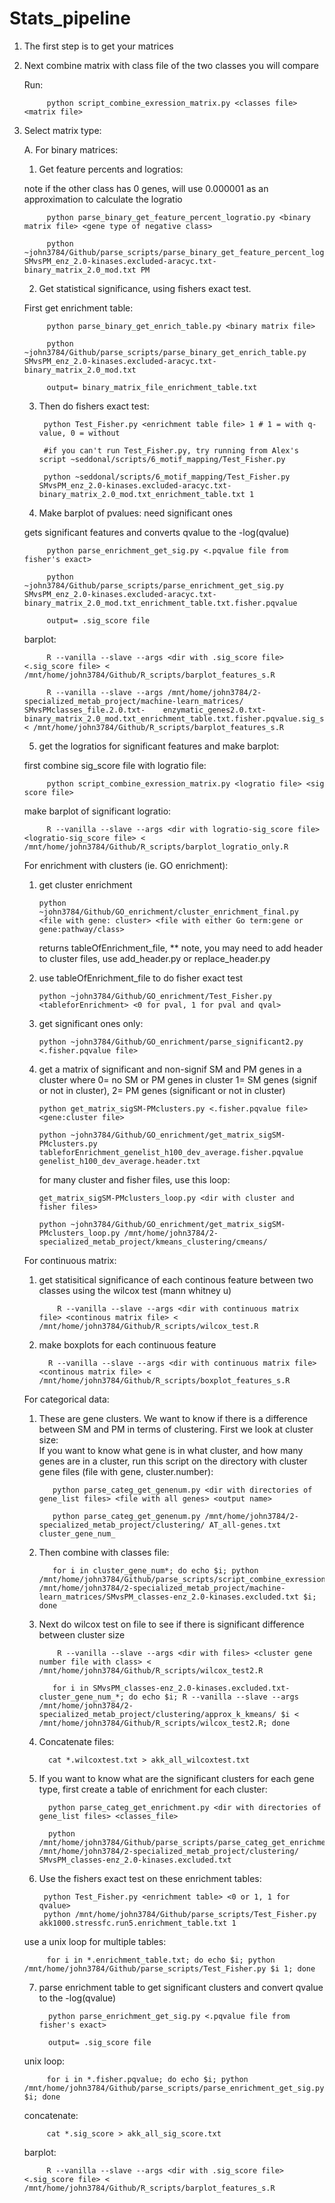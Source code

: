 # Stats_pipeline

1. The first step is to get your matrices
2. Next combine matrix with class file of the two classes you will compare
   
   Run:
         
            python script_combine_exression_matrix.py <classes file> <matrix file>

3. Select matrix type:
    
    A. For binary matrices:
    
    1. Get feature percents and logratios: 
    
    note if the other class has 0 genes, will use 0.000001 
    as an approximation to calculate the logratio
      
            python parse_binary_get_feature_percent_logratio.py <binary matrix file> <gene type of negative class>
            
            python ~john3784/Github/parse_scripts/parse_binary_get_feature_percent_logratio.py SMvsPM_enz_2.0-kinases.excluded-aracyc.txt-binary_matrix_2.0_mod.txt PM
         
    2. Get statistical significance, using fishers exact test. 
    
    First get enrichment table:
      
            python parse_binary_get_enrich_table.py <binary matrix file>
            
            python ~john3784/Github/parse_scripts/parse_binary_get_enrich_table.py SMvsPM_enz_2.0-kinases.excluded-aracyc.txt-binary_matrix_2.0_mod.txt
         
            output= binary_matrix_file_enrichment_table.txt
         
    3. Then do fishers exact test:
    
            python Test_Fisher.py <enrichment table file> 1 # 1 = with q-value, 0 = without
            
            #if you can't run Test_Fisher.py, try running from Alex's script ~seddonal/scripts/6_motif_mapping/Test_Fisher.py
            
            python ~seddonal/scripts/6_motif_mapping/Test_Fisher.py SMvsPM_enz_2.0-kinases.excluded-aracyc.txt-binary_matrix_2.0_mod.txt_enrichment_table.txt 1
        
    4. Make barplot of pvalues: need significant ones
     
     gets significant features and converts qvalue to the -log(qvalue)
     
            python parse_enrichment_get_sig.py <.pqvalue file from fisher's exact>
         
            python ~john3784/Github/parse_scripts/parse_enrichment_get_sig.py SMvsPM_enz_2.0-kinases.excluded-aracyc.txt-binary_matrix_2.0_mod.txt_enrichment_table.txt.fisher.pqvalue
            
            output= .sig_score file
         
     barplot:
     
            R --vanilla --slave --args <dir with .sig_score file> <.sig_score file> < /mnt/home/john3784/Github/R_scripts/barplot_features_s.R
         
            R --vanilla --slave --args /mnt/home/john3784/2-specialized_metab_project/machine-learn_matrices/ SMvsPMclasses_file.2.0.txt-    enzymatic_genes2.0.txt-binary_matrix_2.0_mod.txt_enrichment_table.txt.fisher.pqvalue.sig_score < /mnt/home/john3784/Github/R_scripts/barplot_features_s.R
         
     5. get the logratios for significant features and make barplot:
     
     first combine sig_score file with logratio file:
     
            python script_combine_exression_matrix.py <logratio file> <sig score file>
            
     make barplot of significant logratio:
     
            R --vanilla --slave --args <dir with logratio-sig_score file> <logratio-sig_score file> < /mnt/home/john3784/Github/R_scripts/barplot_logratio_only.R
     
     For enrichment with clusters (ie. GO enrichment):
     
     1. get cluster enrichment
     
            python ~john3784/Github/GO_enrichment/cluster_enrichment_final.py <file with gene: cluster> <file with either Go term:gene or gene:pathway/class> 
            
        returns tableOfEnrichment_file, ** note, you may need to add header to cluster files, use add_header.py or replace_header.py
        
     2. use tableOfEnrichment_file to do fisher exact test
     
            python ~john3784/Github/GO_enrichment/Test_Fisher.py <tableforEnrichment> <0 for pval, 1 for pval and qval>
            
     3. get significant ones only:
     
            python ~john3784/Github/GO_enrichment/parse_significant2.py <.fisher.pqvalue file>
            
     4. get a matrix of significant and non-signif SM and PM genes in a cluster where 0= no SM or PM genes in cluster 1= SM genes (signif or not in cluster), 2= PM genes (significant or not in cluster)
     
            python get_matrix_sigSM-PMclusters.py <.fisher.pqvalue file> <gene:cluster file>
            
            python ~john3784/Github/GO_enrichment/get_matrix_sigSM-PMclusters.py tableforEnrichment_genelist_h100_dev_average.fisher.pqvalue genelist_h100_dev_average.header.txt
            
         for many cluster and fisher files, use this loop:
         
            get_matrix_sigSM-PMclusters_loop.py <dir with cluster and fisher files> 
            
            python ~john3784/Github/GO_enrichment/get_matrix_sigSM-PMclusters_loop.py /mnt/home/john3784/2-specialized_metab_project/kmeans_clustering/cmeans/
     
     For continuous matrix:
     
     1. get statisitical significance of each continous feature between two classes using the wilcox test (mann whitney u)
     
                R --vanilla --slave --args <dir with continuous matrix file> <continous matrix file> < /mnt/home/john3784/Github/R_scripts/wilcox_test.R
            
     2. make boxplots for each continuous feature
     
              R --vanilla --slave --args <dir with continuous matrix file> <continous matrix file> < /mnt/home/john3784/Github/R_scripts/boxplot_features_s.R
            
     For categorical data:
     
     1. These are gene clusters. We want to know if there is a difference between SM and PM in terms of clustering. First we look at cluster size:  
     If you want to know what gene is in what cluster, and how many genes are in a cluster, run this script on the directory with cluster gene files (file with gene, cluster.number):
     
               python parse_categ_get_genenum.py <dir with directories of gene_list files> <file with all genes> <output name>
            
               python parse_categ_get_genenum.py /mnt/home/john3784/2-specialized_metab_project/clustering/ AT_all-genes.txt cluster_gene_num_
            
      2. Then combine with classes file:
     
                for i in cluster_gene_num*; do echo $i; python /mnt/home/john3784/Github/parse_scripts/script_combine_exression_matrix.py /mnt/home/john3784/2-specialized_metab_project/machine-learn_matrices/SMvsPM_classes-enz_2.0-kinases.excluded.txt $i; done
            
     3. Next do wilcox test on file to see if there is significant difference between cluster size
     
                R --vanilla --slave --args <dir with files> <cluster gene number file with class> < /mnt/home/john3784/Github/R_scripts/wilcox_test2.R
            
               for i in SMvsPM_classes-enz_2.0-kinases.excluded.txt-cluster_gene_num_*; do echo $i; R --vanilla --slave --args /mnt/home/john3784/2-specialized_metab_project/clustering/approx_k_kmeans/ $i < /mnt/home/john3784/Github/R_scripts/wilcox_test2.R; done       
      4. Concatenate files:
     
               cat *.wilcoxtest.txt > akk_all_wilcoxtest.txt
     
      5. If you want to know what are the significant clusters for each gene type, first create a table of enrichment for each cluster:
     
               python parse_categ_get_enrichment.py <dir with directories of gene_list files> <classes_file>
            
               python /mnt/home/john3784/Github/parse_scripts/parse_categ_get_enrichment.py /mnt/home/john3784/2-specialized_metab_project/clustering/ SMvsPM_classes-enz_2.0-kinases.excluded.txt
     
     6. Use the fishers exact test on these enrichment tables:
     
             python Test_Fisher.py <enrichment table> <0 or 1, 1 for qvalue>
             python /mnt/home/john3784/Github/parse_scripts/Test_Fisher.py akk1000.stressfc.run5.enrichment_table.txt 1
              
     use a unix loop for multiple tables:
     
            for i in *.enrichment_table.txt; do echo $i; python /mnt/home/john3784/Github/parse_scripts/Test_Fisher.py $i 1; done
     
     
     7. parse enrichment table to get significant clusters and convert qvalue to the -log(qvalue)
     
              python parse_enrichment_get_sig.py <.pqvalue file from fisher's exact>
         
              output= .sig_score file
         
    unix loop:
    
            for i in *.fisher.pqvalue; do echo $i; python /mnt/home/john3784/Github/parse_scripts/parse_enrichment_get_sig.py $i; done
   
   concatenate:
   
            cat *.sig_score > akk_all_sig_score.txt
   barplot:
     
            R --vanilla --slave --args <dir with .sig_score file> <.sig_score file> < /mnt/home/john3784/Github/R_scripts/barplot_features_s.R
          
         
